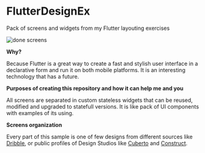 # FlutterDesignEx
Pack of screens and widgets from my Flutter layouting exercises

![done screens](https://media.giphy.com/media/eiqF1Ak5vFcCY2ACny/giphy.gif)

**Why?**

Because Flutter is a great way to create a fast and stylish user interface in a declarative form and run it on both mobile platforms. It is an interesting technology that has a future.

**Purposes of creating this repository and how it can help me and you**

All screens are separated in custom stateless widgets that can be reused, modified and upgraded to statefull versions. It is like pack of UI components with examples of its using.

**Screens organization**

Every part of this sample is one of few designs from different sources like [Dribble](https://dribbble.com/shots/popular/mobile), or public profiles of Design Studios like [Cuberto](https://www.instagram.com/cubertodesign/) and [Construct](https://www.instagram.com/construct.cc/).
